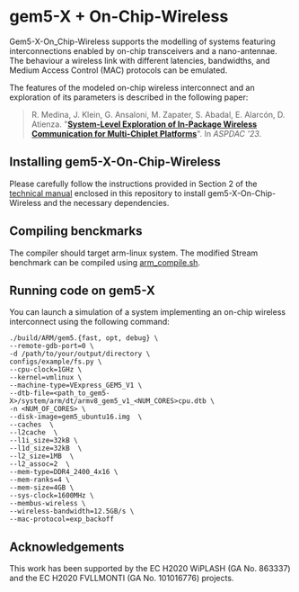 # gem5-X + On-Chip-Wireless

Gem5-X-On_Chip-Wireless supports the modelling of systems featuring interconnections enabled by on-chip transceivers and a nano-antennae. The behaviour a wireless link with different latencies, bandwidths, and Medium Access Control (MAC) protocols can be emulated.

The features of the modeled on-chip wireless interconnect and an exploration of its parameters is described in the following paper:
>R. Medina, J. Klein, G. Ansaloni, M. Zapater, S. Abadal, E. Alarcón, D. Atienza.
>"[**System-Level Exploration of In-Package Wireless Communication for Multi-Chiplet Platforms**](https://infoscience.epfl.ch/record/298245?&ln=en)".
>In _ASPDAC '23_.

## 

## Installing gem5-X-On-Chip-Wireless

Please carefully follow the instructions provided in Section 2 of the [technical manual](https://github.com/gem5-X/On-Chip-Wireless/blob/master/gem5_X_TechnicalManual_Wireless.pdf) enclosed in this repository to install gem5-X-On-Chip-Wireless and the necessary dependencies. 

## Compiling benckmarks

The compiler should target arm-linux system. The modified Stream benchmark can be compiled using [arm_compile.sh](benchmarks/Stream/arm_compile.sh).

## Running code on gem5-X

You can launch a simulation of a system implementing an on-chip wireless interconnect using the following command:

```
./build/ARM/gem5.{fast, opt, debug} \
--remote-gdb-port=0 \
-d /path/to/your/output/directory \
configs/example/fs.py \
--cpu-clock=1GHz \
--kernel=vmlinux \
--machine-type=VExpress_GEM5_V1 \
--dtb-file=<path_to_gem5-X>/system/arm/dt/armv8_gem5_v1_<NUM_CORES>cpu.dtb \ 
-n <NUM_OF_CORES> \
--disk-image=gem5_ubuntu16.img  \
--caches  \
--l2cache  \
--l1i_size=32kB \
--l1d_size=32kB  \
--l2_size=1MB  \
--l2_assoc=2  \
--mem-type=DDR4_2400_4x16 \
--mem-ranks=4 \
--mem-size=4GB \
--sys-clock=1600MHz \
--membus-wireless \
--wireless-bandwidth=12.5GB/s \
--mac-protocol=exp_backoff
```

## Acknowledgements

This work has been supported by the EC H2020 WiPLASH (GA No. 863337) and the EC H2020 FVLLMONTI (GA No. 101016776) projects.
